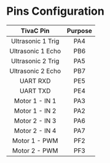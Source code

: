 # Pins Configuration 

| TivaC Pin         | Purpose |
|:-----------------:|:-------:|
| Ultrasonic 1 Trig | PA4     |
| Ultrasonic 1 Echo | PB6     |
| Ultrasonic 2 Trig | PA5     |
| Ultrasonic 2 Echo | PB7     | 
| UART RXD          | PE5     |
| UART TXD          | PE4     |
| Motor 1 - IN 1    | PA3     |
| Motor 1 - IN 2    | PA2     |
| Motor 2 - IN 3    | PA6     |
| Motor 2 - IN 4    | PA7     |
| Motor 1 - PWM     | PF2     |
| Motor 2 - PWM     | PF3     |
